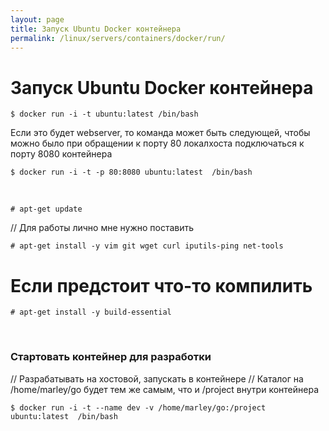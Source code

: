 ```yaml
---
layout: page
title: Запуск Ubuntu Docker контейнера
permalink: /linux/servers/containers/docker/run/
---
```


# Запуск Ubuntu Docker контейнера


    $ docker run -i -t ubuntu:latest /bin/bash

Если это будет webserver, то команда может быть следующей, чтобы можно было при обращении к порту 80 локалхоста подключаться к порту 8080 контейнера

    $ docker run -i -t -p 80:8080 ubuntu:latest  /bin/bash

<br/>

    # apt-get update


// Для работы лично мне нужно поставить

    # apt-get install -y vim git wget curl iputils-ping net-tools

# Если предстоит что-то компилить

    # apt-get install -y build-essential


<br/>

### Стартовать контейнер для разработки

// Разрабатывать на хостовой, запускать в контейнере
// Каталог на /home/marley/go будет тем же самым, что и /project внутри контейнера

    $ docker run -i -t --name dev -v /home/marley/go:/project ubuntu:latest  /bin/bash
